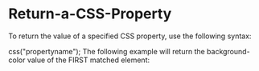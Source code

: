 # Return-a-CSS-Property

To return the value of a specified CSS property, use the following syntax:

css("propertyname");
The following example will return the background-color value of the FIRST matched element:
